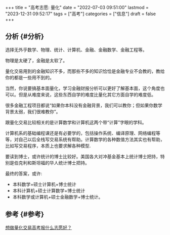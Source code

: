 +++
title = "高考志愿: 量化"
date = "2022-07-03 09:51:00"
lastmod = "2023-12-31 09:52:17"
tags = ["高考"]
categories = ["信息"]
draft = false
+++

## 分析 {#分析}

选择无外乎数学、物理、统计、计算机、金融、金融数学、金融工程等。

物理是太硬了，金融是太软了。

量化交易用到的金融知识不多，而那些不多的知识恰恰是金融专业不会教的，教给你的都是一些用不到的。

当然，你说要搞基本面量化，学习金融财报分析可以更好了解基本面，这个角度也可以。但是从难度来说，这些东西自学的难度比量化其它方面自学的难度低。

很多金融工程项目都说“如果你本科没有金融背景，我们可以教你；但如果你数学背景太弱，我们很难教你”。

跟量化交易比较相关的是计算数学和计算机这两个带“计算”字眼的学科。

计算机系的基础编程课还是有必要学的，包括操作系统、编译原理、网络编程等等，对自己以后全栈写交易系统有帮助。计算数学的各种数值方法其实也有帮助，比如写交易程序，本质上也要求解各种模型.

要读到博士，或许统计的博士比较好。美国各大对冲基金基本上统计博士把持，特别是伯克利和斯坦福的华人统计博士把持。

最终的答案，或许:

-   本科数学+硕士计算机+博士统计
-   本科计算机+硕士计算数学+博士统计
-   本科数学或计算机+硕士金融数学+博士统计。


## 参考 {#参考}

[想做量化交易高考报什么志愿好？](https://mp.weixin.qq.com/s/SQm99K6Aztwg83fpSuqfyQ)